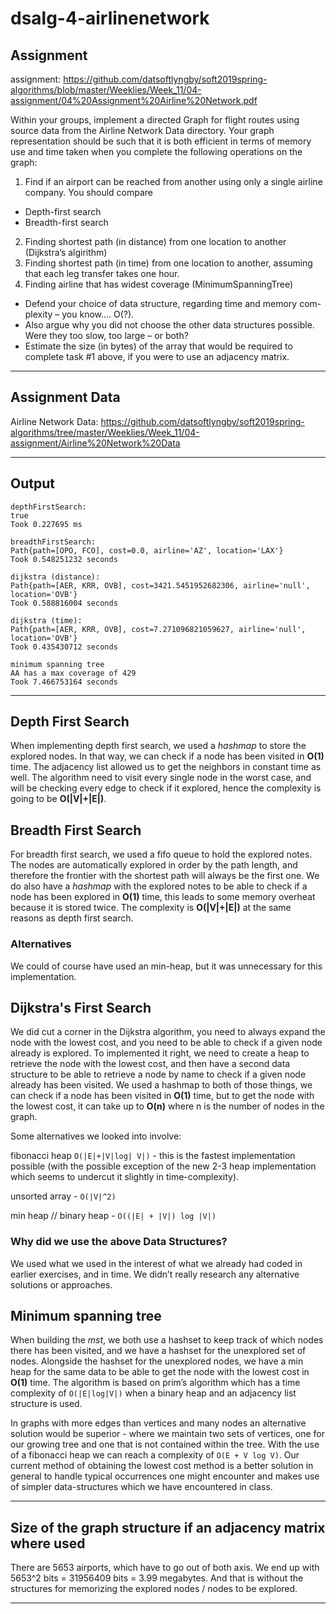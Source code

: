 # dsalg-4-airlinenetwork

## Assignment
assignment: https://github.com/datsoftlyngby/soft2019spring-algorithms/blob/master/Weeklies/Week_11/04-assignment/04%20Assignment%20Airline%20Network.pdf

Within your groups, implement a directed Graph for flight routes using source data from the Airline Network Data directory.
Your graph representation should be such that it is both efficient in terms of memory use and time taken when you complete the following operations on the graph:
1. Find if an airport can be reached from another using only a single airline company. You should compare
- Depth-first search
- Breadth-first search
2. Finding shortest path (in distance) from one location to another (Dijkstra’s algirithm)
3. Finding shortest path (in time) from one location to another, assuming that each leg transfer takes one hour.
4. Finding airline that has widest coverage (MinimumSpanningTree)

- Defend your choice of data structure, regarding time and memory com-
plexity – you know.... O(?).
- Also argue why you did not choose the other data structures possible.
Were they too slow, too large – or both?
- Estimate the size (in bytes) of the array that would be required to complete task #1 above, if you were to use an adjacency matrix.

----

## Assignment Data
Airline Network Data: https://github.com/datsoftlyngby/soft2019spring-algorithms/tree/master/Weeklies/Week_11/04-assignment/Airline%20Network%20Data

-----

## Output

```
depthFirstSearch:
true
Took 0.227695 ms

breadthFirstSearch:
Path{path=[OPO, FCO], cost=0.0, airline='AZ', location='LAX'}
Took 0.548251232 seconds

dijkstra (distance):
Path{path=[AER, KRR, OVB], cost=3421.5451952682306, airline='null', location='OVB'}
Took 0.588816004 seconds

dijkstra (time):
Path{path=[AER, KRR, OVB], cost=7.271096821059627, airline='null', location='OVB'}
Took 0.435430712 seconds

minimum spanning tree
AA has a max coverage of 429
Took 7.466753164 seconds
```

------
## Depth First Search

When implementing depth first search, we used a _hashmap_ to store the explored nodes. In that way, we can check if a node has been visited in **O(1)** time. The adjacency list allowed us to get the neighbors in constant time as well. The algorithm need to visit every single node in the worst case, and will be checking every edge to check if it explored, hence the complexity is going to be **O(|V|+|E|)**.

## Breadth First Search

For breadth first search, we used a fifo queue to hold the explored notes. The nodes are automatically explored in order by the path length, and therefore the frontier with the shortest path will always be the first one. We do also have a _hashmap_ with the explored notes to be able to check if a node has been explored in **O(1)** time, this leads to some memory overheat because it is stored twice. The complexity is **O(|V|+|E|)** at the same reasons as depth first search.

### Alternatives

We could of course have used an min-heap, but it was unnecessary for this implementation.

## Dijkstra's First Search

We did cut a corner in the Dijkstra algorithm, you need to always expand the node with the lowest cost, and you need to be able to check if a given node already is explored. To implemented it right, we need to create a heap to retrieve the node with the lowest cost, and then have a second data structure to be able to retrieve a node by name to check if a given node already has been visited. We used a hashmap to both of those things, we can check if a node has been visited in **O(1)** time, but to get the node with the lowest cost, it can take up to **O(n)** where n is the number of nodes in the graph.

Some alternatives we looked into involve:

fibonacci heap `O(|E|+|V|log| V|)` - this is the fastest implementation possible (with the possible exception of the new 2-3 heap implementation which seems to undercut it slightly in time-complexity).

unsorted array - `O(|V|^2)`  

min heap // binary heap - `O((|E| + |V|) log |V|)`

### Why did we use the above Data Structures?

We used what we used in the interest of what we already had coded in earlier exercises, and in time. We didn’t really research any alternative solutions or approaches.

## Minimum spanning tree

When building the _mst_, we both use a hashset to keep track of which nodes there has been visited, and we have a hashset for the unexplored set of nodes. Alongside the hashset for the unexplored nodes, we have a min heap for the same data to be able to get the node with the lowest cost in **O(1)** time. The algorithm is based on prim’s algorithm which has a time complexity of `O(|E|log|V|)` when a binary heap and an adjacency list structure is used.

In graphs with more edges than vertices and many nodes an alternative solution would be superior - where we maintain two sets of vertices, one for our growing tree and one that is not contained within the tree. With the use of a fibonacci heap we can reach a complexity of `O(E + V log V)`. Our current method of obtaining the lowest cost method is a better solution in general to handle typical occurrences one might encounter and makes use of simpler data-structures which we have encountered in class. 

------



## Size of the graph structure if an adjacency matrix where used

There are 5653 airports, which have to go out of both axis. We end up with 5653^2 bits = 31956409 bits = 3.99 megabytes. And that is without the structures for memorizing the explored nodes / nodes to be explored.

--------




